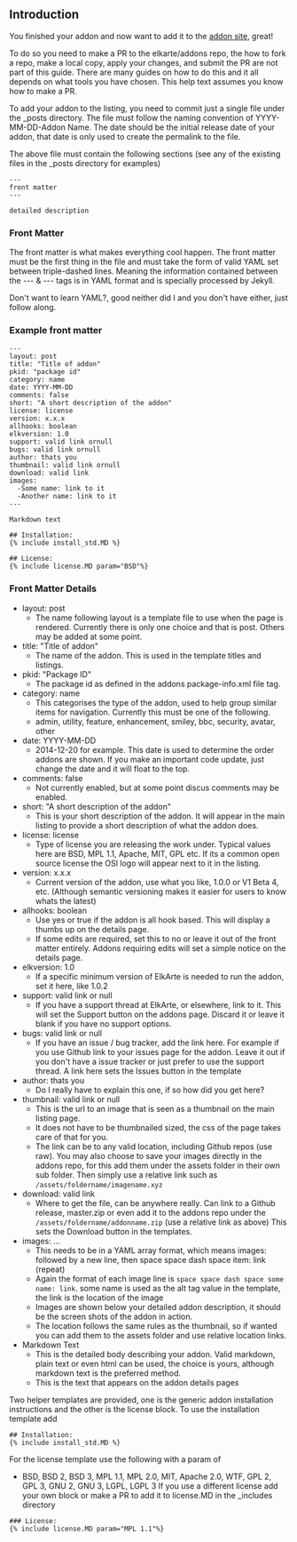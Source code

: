 ## Introduction
You finished your addon and now want to add it to the [addon site](http://addons.elkarte.net), great!  
  
To do so you need to make a PR to the elkarte/addons repo, the how to fork a repo, make a local copy, apply your changes, and submit the PR are not part of this guide. There are many guides on how to do this and it all depends on what tools you have chosen. This help text assumes you know how to make a PR.  
  
To add your addon to the listing, you need to commit just a single file under the _posts directory. The file must follow the naming convention of YYYY-MM-DD-Addon Name. The date should be the initial release date of your addon, that date is only used to create the permalink to the file.  
  
The above file must contain the following sections (see any of the existing files in the _posts directory for examples)  
```
---  
front matter  
---  
  
detailed description  
``` 
### Front Matter
The front matter is what makes everything cool happen. The front matter must be the first thing in the file and must take the form of valid YAML set between triple-dashed lines. Meaning the information contained between the --- & --- tags is in YAML format and is specially processed by Jekyll.

Don't want to learn YAML?, good neither did I and you don't have either, just follow along.  
  
### Example front matter
```
---  
layout: post  
title: "Title of addon"  
pkid: "package id"  
category: name  
date: YYYY-MM-DD  
comments: false  
short: "A short description of the addon"  
license: license  
version: x.x.x  
allhooks: boolean  
elkversion: 1.0  
support: valid link ornull  
bugs: valid link ornull  
author: thats you  
thumbnail: valid link ornull  
download: valid link  
images:  
  -Some name: link to it  
  -Another name: link to it  
---  
  
Markdown text  
  
## Installation:  
{% include install_std.MD %}  
  
## License:  
{% include license.MD param="BSD"%}  
```
### Front Matter Details
* layout: post  
	* The name following layout is a template file to use when the page is rendered. Currently there is only one choice and that is post. Others may be added at
some point.
* title: "Title of addon"  
	* The name of the addon. This is used in the template titles and listings.
* pkid: "Package ID"
	* The package id as defined in the addons package-info.xml file <id> tag.
* category: name  
	* This categorises the type of the addon, used to help group similar items for navigation. Currently this must be one of the following.
	* admin, utility, feature, enhancement, smiley, bbc, security, avatar, other
* date: YYYY-MM-DD  
	* 2014-12-20 for example. This date is used to determine the order addons are shown. If you make an important code update, just change the date and it will float to the top.
* comments: false  
	* Not currently enabled, but at some point discus comments may be enabled.
* short: "A short description of the addon"  
	* This is your short description of the addon. It will appear in the main listing to provide a short description of what the addon does.
* license: license  
	* Type of license you are releasing the work under. Typical values here are BSD, MPL 1.1, Apache, MIT, GPL etc. If its a common open source license the OSI logo will appear next to it in the listing.
* version: x.x.x  
	* Current version of the addon, use what you like, 1.0.0 or V1 Beta 4, etc. (Although semantic versioning makes it easier for users to know whats the latest)
* allhooks: boolean  
	* Use yes or true if the addon is all hook based. This will display a thumbs up on the details page.
	* If some edits are required, set this to no or leave it out of the front matter entirely. Addons requiring edits will set a simple notice on the details page.
* elkversion: 1.0  
	* If a specific minimum version of ElkArte is needed to run the addon, set it here, like 1.0.2
* support: valid link or null  
	* If you have a support thread at ElkArte, or elsewhere, link to it. This will set the Support button on the addons page. Discard it or leave it blank if you have no support options.
* bugs: valid link or null  
	* If you have an issue / bug tracker, add the link here. For example if you use Github link to your issues page for the addon. Leave it out if you don't have a
issue tracker or just prefer to use the support thread. A link here sets the Issues button in the template
* author: thats you  
	* Do I really have to explain this one, if so how did you get here?
* thumbnail: valid link or null  
	* This is the url to an image that is seen as a thumbnail on the main listing page.
	* It does not have to be thumbnailed sized, the css of the page takes care of that for you.
	* The link can be to any valid location, including Github repos (use raw). You may also choose to save your images directly in the addons repo, for this add them under the assets folder in their own sub folder. Then simply use a relative link such as ```/assets/foldername/imagename.xyz```
* download: valid link  
	* Where to get the file, can be anywhere really. Can link to a Github release, master.zip or even add it to the addons repo under the ```/assets/foldername/addonname.zip``` (use a relative link as above) This sets the Download button in the templates.
* images: ...  
	* This needs to be in a YAML array format, which means images: followed by a new line, then space space dash space item: link (repeat)
	* Again the format of each image line is ```space space dash space some name: link```. some name is used as the alt tag value in the template, the link is the location of the image
	* Images are shown below your detailed addon description, it should be the screen shots of the addon in action.
	* The location follows the same rules as the thumbnail, so if wanted you can add them to the assets folder and use relative location links.
* Markdown Text  
	* This is the detailed body describing your addon. Valid markdown, plain text or even html can be used, the choice is yours, although markdown text is the preferred method.
	* This is the text that appears on the addon details pages
  
Two helper templates are provided, one is the generic addon installation instructions and the other is the license block. To use the installation template add  
```
## Installation:  
{% include install_std.MD %}  
```
For the license template use the following with a param of  
* BSD, BSD 2, BSD 3, MPL 1.1, MPL 2.0, MIT, Apache 2.0, WTF, GPL 2, GPL 3, GNU 2, GNU 3, LGPL, LGPL 3 If you use a different license
add your own block or make a PR to add it to license.MD in the _includes directory
```
### License:  
{% include license.MD param="MPL 1.1"%} 
```
